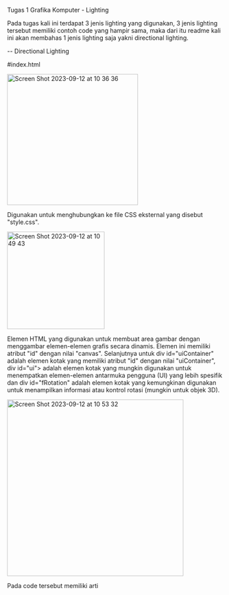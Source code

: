 Tugas 1 Grafika Komputer - Lighting

Pada tugas kali ini terdapat 3 jenis lighting yang digunakan, 3 jenis lighting tersebut memiliki contoh code yang hampir sama, maka dari itu readme kali ini akan membahas 1 jenis lighting saja yakni directional lighting.

-- Directional Lighting

#index.html

<img width="305" alt="Screen Shot 2023-09-12 at 10 36 36" src="https://github.com/valenfajri18/Tugas1Grafkom/assets/114421539/ce3ed651-f40d-4f9b-80de-46693fc2c65d">

Digunakan untuk menghubungkan ke file CSS eksternal yang disebut "style.css".

<img width="227" alt="Screen Shot 2023-09-12 at 10 49 43" src="https://github.com/valenfajri18/Tugas1Grafkom/assets/114421539/3d061881-aa5b-455c-af5e-f8559736f76b">

Elemen HTML yang digunakan untuk membuat area gambar dengan menggambar elemen-elemen grafis secara dinamis. Elemen ini memiliki atribut "id" dengan nilai "canvas". Selanjutnya untuk div id="uiContainer" adalah elemen kotak yang memiliki atribut "id" dengan nilai "uiContainer", div id="ui"> adalah elemen kotak yang mungkin digunakan untuk menempatkan elemen-elemen antarmuka pengguna (UI) yang lebih spesifik dan div id="fRotation" adalah elemen kotak yang kemungkinan digunakan untuk menampilkan informasi atau kontrol rotasi (mungkin untuk objek 3D).

<img width="411" alt="Screen Shot 2023-09-12 at 10 53 32" src="https://github.com/valenfajri18/Tugas1Grafkom/assets/114421539/6ce3750e-dbd0-4c0d-8bd5-659ae1e287af">

Pada code tersebut memiliki arti <script> yang mengandung kode Vertex Shader untuk mengubah posisi dan tampilan objek dalam tampilan 3D.

<img width="442" alt="Screen Shot 2023-09-12 at 10 55 43" src="https://github.com/valenfajri18/Tugas1Grafkom/assets/114421539/7398ba91-73c1-4fdc-a35d-f9bdbc951a63">

Merupakan <script> yang mengandung kode Fragment Shader untuk mengendalikan warna dan pencahayaan dari objek dalam tampilan 3D.

<img width="660" alt="Screen Shot 2023-09-12 at 10 57 16" src="https://github.com/valenfajri18/Tugas1Grafkom/assets/114421539/da6c1449-7806-46bd-aae8-6d227a1f7848">

Link tersebut merupakan sumber JavaScript eksternal yang digunakan dalam penyelesaian permasalahan lighting ini berisi utilitas atau fungsi yang dibutuhkan.

<img width="256" alt="Screen Shot 2023-09-12 at 10 57 21" src="https://github.com/valenfajri18/Tugas1Grafkom/assets/114421539/3e0375ed-b8ec-464f-88e2-57457c1db449">

Elemen <script> yang menghubungkan kode JavaScript yang berfungsi untuk mengatur logika, interaktivitas, dan penggambaran objek dalam halaman web.

#script.js

<img width="360" alt="Screen Shot 2023-09-12 at 11 05 02" src="https://github.com/valenfajri18/Tugas1Grafkom/assets/114421539/e9c795b7-9c95-4fdc-b244-d055504d5edf">

Dimulai dari cara untuk mendapatkan elemen dari halaman web dengan menggunakan metode document.querySelector() yang akan digunakan sebagai area tampilan WebGL. Selanjutnya var gl digunakan untuk mendapatkan konteks WebGL dari elemen canvas yang akan digunakan untuk berinteraksi dengan WebGL lalu dilakukan pengecekan sederhana untuk memastikan bahwa konteks WebGL berhasil diperoleh. Jika konteks WebGL tidak berhasil diperoleh, fungsi akan segera keluar.

<img width="727" alt="Screen Shot 2023-09-12 at 11 07 14" src="https://github.com/valenfajri18/Tugas1Grafkom/assets/114421539/1cb74aa5-167c-4219-90b6-94370e5f1741">

Code ini adalah cara untuk membuat program WebGL dari dua script shader yang telah didefinisikan dalam elemen <script> dengan ID "vertex-shader-3d" dan "fragment-shader-3d". Hal ini akan digunakan untuk merender objek 3D.

<img width="501" alt="Screen Shot 2023-09-12 at 11 07 26" src="https://github.com/valenfajri18/Tugas1Grafkom/assets/114421539/75917932-70a9-4700-ab0a-e376879d5e59">

Untuk code var cara untuk mendapatkan lokasi atribut "a_position" dari program shader. Ini digunakan untuk menghubungkan data posisi geometri ke shader sedangkan code var normalLocation cara untuk mendapatkan lokasi atribut "a_normal" yang akan digunakan untuk menghubungkan data normal geometri ke shader.

<img width="699" alt="Screen Shot 2023-09-12 at 11 10 11" src="https://github.com/valenfajri18/Tugas1Grafkom/assets/114421539/91547b41-b464-4df5-9dec-1d147c08fb3b">

Code tersebut digunakan untuk mendapatkan lokasi uniform "u_worldViewProjection" yang akan digunakan untuk mengirim matriks transformasi ke shader.

<img width="548" alt="Screen Shot 2023-09-12 at 11 17 29" src="https://github.com/valenfajri18/Tugas1Grafkom/assets/114421539/8cece29b-9622-4030-a2f6-8d666d49ff71">

Dalam kasus ini code tersebut merupakan cara untuk membuat buffer WebGL untuk data posisi geometri selanjutnya code dilanjutkan untuk mengikat buffer posisi yang baru dibuat sehingga data geometri dapat dimasukkan ke dalamnya. Di akhiri dengan panggilan fungsi yang akan mengisi buffer posisi dengan data geometri. Ini adalah data yang digunakan untuk menggambarkan objek 3D.

<img width="535" alt="Screen Shot 2023-09-12 at 11 17 37" src="https://github.com/valenfajri18/Tugas1Grafkom/assets/114421539/e6f8bccc-5e03-4975-a958-216bbd69bc15">

Dalam kasus ini code tersebut merupakan cara untuk membuat buffer WebGL untuk data normal geometri selanjutnya code dilanjutkan untuk mengikat buffer normal yang baru dibuat sehingga data normal geometri dapat dimasukkan ke dalamnya. Di akhiri dengan panggilan fungsi yang akan mengisi buffer normal dengan data normal geometri.

<img width="294" alt="Screen Shot 2023-09-12 at 11 20 51" src="https://github.com/valenfajri18/Tugas1Grafkom/assets/114421539/8e865d78-7522-46ad-9568-74aabd3dd6aa">

Kedua fungsi tersebut digunakan untuk mengonversi sudut antara derajat dan radian yang berguna saat menghitung matriks transformasi.

Selanjutnya code dilanjutnya dengan menjalankan 'drawScene(); yang merupakan fungsi untuk memulai proses menggambar adegan WebGL.

#style.css

<img width="598" alt="Screen Shot 2023-09-12 at 11 24 35" src="https://github.com/valenfajri18/Tugas1Grafkom/assets/114421539/7b855e8f-171b-40de-b849-f3dd42cb0fd7">

Aturan untuk mengimpor file CSS eksternal dari URL yang diberikan. Dalam hal ini, itu mengimpor file "webgl-tutorials.css" dari situs web "https://webglfundamentals.org/webgl/resources/". Ini adalah cara untuk menggunakan CSS yang telah ditulis di lokasi eksternal.

<img width="99" alt="Screen Shot 2023-09-12 at 11 24 42" src="https://github.com/valenfajri18/Tugas1Grafkom/assets/114421539/d631dd83-1547-4cc3-a887-6d49b59ff58c">

Aturan CSS yang mempengaruhi elemen <body> dari halaman HTML yang mengatur margin (jarak) dari elemen <body> menjadi 0, yang berarti tidak akan ada ruang tambahan di sekitar elemen tersebut.

<img width="141" alt="Screen Shot 2023-09-12 at 11 24 52" src="https://github.com/valenfajri18/Tugas1Grafkom/assets/114421539/fe9ad805-c015-4d4b-bb9e-c8495659495e">

Code tersebut untuk mengatur lebar elemen canvas menjadi 100% dari lebar tampilan (viewport) halaman, sehingga elemen ini akan mengisi seluruh lebar halaman, mengatur tinggi elemen canvas menjadi 100% dari tinggi tampilan halaman, sehingga elemen ini akan mengisi seluruh tinggi halaman dan mengatur elemen canvas untuk ditampilkan sebagai blok. Hal tersebut berguna untuk memastikan bahwa elemen canvas memiliki lebar penuh dan tidak memiliki tinggi tambahan yang biasanya terkait dengan elemen inline.
